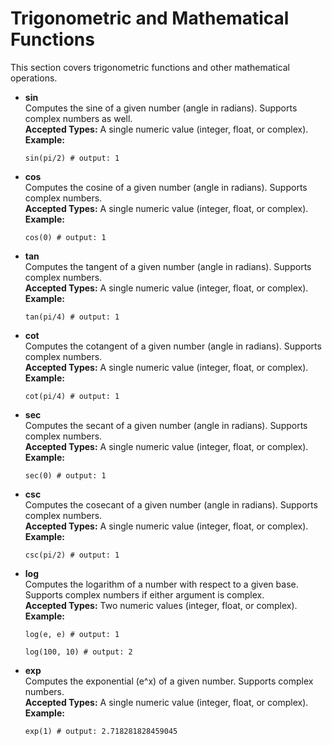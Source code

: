 # Trigonometric and Mathematical Functions

This section covers trigonometric functions and other mathematical operations.

- **sin**  
  Computes the sine of a given number (angle in radians). Supports complex numbers as well.  
  **Accepted Types:** A single numeric value (integer, float, or complex).  
  **Example:** 
  ```bm
  sin(pi/2) # output: 1
  ```

- **cos**  
  Computes the cosine of a given number (angle in radians). Supports complex numbers.  
  **Accepted Types:** A single numeric value (integer, float, or complex).  
  **Example:** 
  ```bm
  cos(0) # output: 1
  ```

- **tan**  
  Computes the tangent of a given number (angle in radians). Supports complex numbers.  
  **Accepted Types:** A single numeric value (integer, float, or complex).  
  **Example:** 
  ```bm
  tan(pi/4) # output: 1
  ```

- **cot**  
  Computes the cotangent of a given number (angle in radians). Supports complex numbers.  
  **Accepted Types:** A single numeric value (integer, float, or complex).  
  **Example:** 
  ```bm
  cot(pi/4) # output: 1
  ```

- **sec**  
  Computes the secant of a given number (angle in radians). Supports complex numbers.  
  **Accepted Types:** A single numeric value (integer, float, or complex).  
  **Example:** 
  ```bm
  sec(0) # output: 1
  ```

- **csc**  
  Computes the cosecant of a given number (angle in radians). Supports complex numbers.  
  **Accepted Types:** A single numeric value (integer, float, or complex).  
  **Example:** 
  ```bm
  csc(pi/2) # output: 1
  ```

- **log**  
  Computes the logarithm of a number with respect to a given base. Supports complex numbers if either argument is complex.  
  **Accepted Types:** Two numeric values (integer, float, or complex).  
  **Example:** 
  ```bm
  log(e, e) # output: 1
  
  log(100, 10) # output: 2
  ```

- **exp**  
  Computes the exponential (e^x) of a given number. Supports complex numbers.  
  **Accepted Types:** A single numeric value (integer, float, or complex).  
  **Example:** 
  ```bm
  exp(1) # output: 2.718281828459045
  ```
